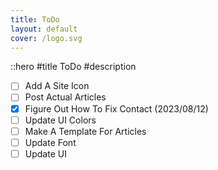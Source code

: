 ```yaml
---
title: ToDo
layout: default
cover: /logo.svg
---
```


::hero
#title
ToDo
#description
- [ ]  Add A Site Icon
- [ ]  Post Actual Articles
- [X]  Figure Out How To Fix Contact (2023/08/12)
- [ ]  Update UI Colors
- [ ]  Make A Template For Articles
- [ ]  Update Font
- [ ]  Update UI